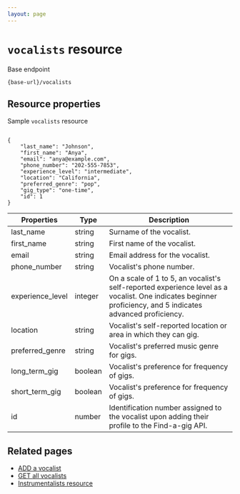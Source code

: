 ```yaml
---
layout: page
---
```


# `vocalists` resource

Base endpoint

```shell
{base-url}/vocalists
```

## Resource properties

Sample `vocalists` resource

``` shell

{
    "last_name": "Johnson",
    "first_name": "Anya",
    "email": "anya@example.com",
    "phone_number": "202-555-7853",
    "experience_level": "intermediate",
    "location": "California",
    "preferred_genre": "pop",
    "gig_type": "one-time",
    "id": 1  
}
```

| Properties | Type | Description |
|--- | --- | ---|
| last_name | string | Surname of the vocalist.|
| first_name | string | First name of the vocalist.|
| email | string | Email address for the vocalist.|
| phone_number | string | Vocalist's phone number. |
| experience_level | integer | On a scale of 1 to 5, an vocalist's self-reported experience level as a vocalist. One indicates beginner proficiency, and 5 indicates advanced proficiency.|
| location | string | Vocalist's self-reported location or area in which they can gig.|
| preferred_genre | string | Vocalist's preferred music genre for gigs.|
| long_term_gig | boolean | Vocalist's preference for frequency of gigs.|
| short_term_gig | boolean | Vocalist's preference for frequency of gigs.|
| id | number | Identification number assigned to the vocalist upon adding their profile to the Find-a-gig API.|

## Related pages

* [ADD a vocalist](../tutorials/add-a-vocalist.md)
* [GET all vocalists](../api/vocalists-get-all-vocalists.md)
* [Instrumentalists resource](../api/instrumentalists.md)
